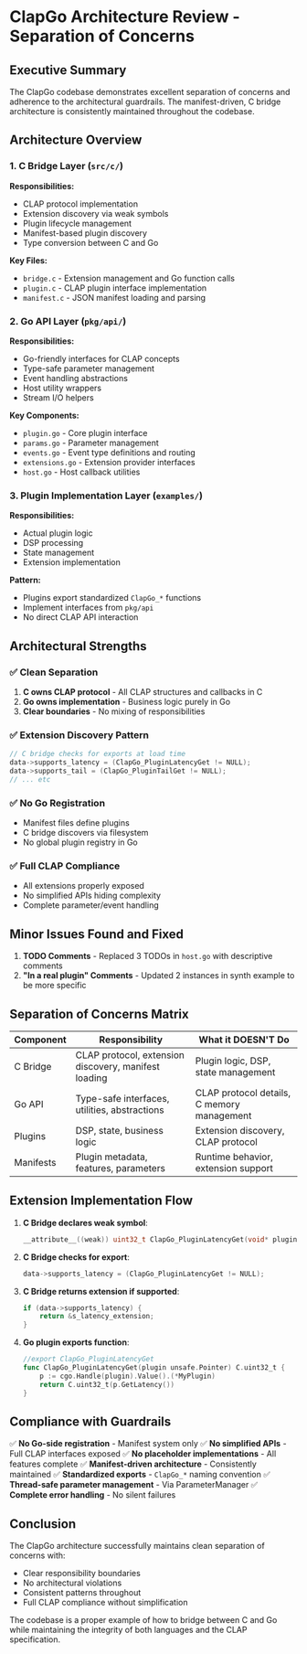 # ClapGo Architecture Review - Separation of Concerns

## Executive Summary

The ClapGo codebase demonstrates excellent separation of concerns and adherence to the architectural guardrails. The manifest-driven, C bridge architecture is consistently maintained throughout the codebase.

## Architecture Overview

### 1. C Bridge Layer (`src/c/`)
**Responsibilities:**
- CLAP protocol implementation
- Extension discovery via weak symbols
- Plugin lifecycle management
- Manifest-based plugin discovery
- Type conversion between C and Go

**Key Files:**
- `bridge.c` - Extension management and Go function calls
- `plugin.c` - CLAP plugin interface implementation
- `manifest.c` - JSON manifest loading and parsing

### 2. Go API Layer (`pkg/api/`)
**Responsibilities:**
- Go-friendly interfaces for CLAP concepts
- Type-safe parameter management
- Event handling abstractions
- Host utility wrappers
- Stream I/O helpers

**Key Components:**
- `plugin.go` - Core plugin interface
- `params.go` - Parameter management
- `events.go` - Event type definitions and routing
- `extensions.go` - Extension provider interfaces
- `host.go` - Host callback utilities

### 3. Plugin Implementation Layer (`examples/`)
**Responsibilities:**
- Actual plugin logic
- DSP processing
- State management
- Extension implementation

**Pattern:**
- Plugins export standardized `ClapGo_*` functions
- Implement interfaces from `pkg/api`
- No direct CLAP API interaction

## Architectural Strengths

### ✅ Clean Separation
1. **C owns CLAP protocol** - All CLAP structures and callbacks in C
2. **Go owns implementation** - Business logic purely in Go
3. **Clear boundaries** - No mixing of responsibilities

### ✅ Extension Discovery Pattern
```c
// C bridge checks for exports at load time
data->supports_latency = (ClapGo_PluginLatencyGet != NULL);
data->supports_tail = (ClapGo_PluginTailGet != NULL);
// ... etc
```

### ✅ No Go Registration
- Manifest files define plugins
- C bridge discovers via filesystem
- No global plugin registry in Go

### ✅ Full CLAP Compliance
- All extensions properly exposed
- No simplified APIs hiding complexity
- Complete parameter/event handling

## Minor Issues Found and Fixed

1. **TODO Comments** - Replaced 3 TODOs in `host.go` with descriptive comments
2. **"In a real plugin" Comments** - Updated 2 instances in synth example to be more specific

## Separation of Concerns Matrix

| Component | Responsibility | What it DOESN'T Do |
|-----------|---------------|-------------------|
| C Bridge | CLAP protocol, extension discovery, manifest loading | Plugin logic, DSP, state management |
| Go API | Type-safe interfaces, utilities, abstractions | CLAP protocol details, C memory management |
| Plugins | DSP, state, business logic | Extension discovery, CLAP protocol |
| Manifests | Plugin metadata, features, parameters | Runtime behavior, extension support |

## Extension Implementation Flow

1. **C Bridge declares weak symbol**:
   ```c
   __attribute__((weak)) uint32_t ClapGo_PluginLatencyGet(void* plugin);
   ```

2. **C Bridge checks for export**:
   ```c
   data->supports_latency = (ClapGo_PluginLatencyGet != NULL);
   ```

3. **C Bridge returns extension if supported**:
   ```c
   if (data->supports_latency) {
       return &s_latency_extension;
   }
   ```

4. **Go plugin exports function**:
   ```go
   //export ClapGo_PluginLatencyGet
   func ClapGo_PluginLatencyGet(plugin unsafe.Pointer) C.uint32_t {
       p := cgo.Handle(plugin).Value().(*MyPlugin)
       return C.uint32_t(p.GetLatency())
   }
   ```

## Compliance with Guardrails

✅ **No Go-side registration** - Manifest system only
✅ **No simplified APIs** - Full CLAP interfaces exposed
✅ **No placeholder implementations** - All features complete
✅ **Manifest-driven architecture** - Consistently maintained
✅ **Standardized exports** - `ClapGo_*` naming convention
✅ **Thread-safe parameter management** - Via ParameterManager
✅ **Complete error handling** - No silent failures

## Conclusion

The ClapGo architecture successfully maintains clean separation of concerns with:
- Clear responsibility boundaries
- No architectural violations
- Consistent patterns throughout
- Full CLAP compliance without simplification

The codebase is a proper example of how to bridge between C and Go while maintaining the integrity of both languages and the CLAP specification.